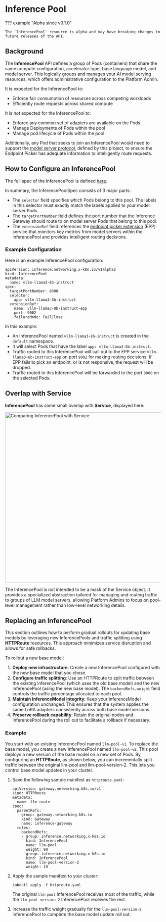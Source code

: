 # Inference Pool

??? example "Alpha since v0.1.0"

    The `InferencePool` resource is alpha and may have breaking changes in
    future releases of the API.

## Background

The **InferencePool** API defines a group of Pods (containers) that share the same compute configuration, accelerator type, base language model, and model server. This logically groups and manages your AI model serving resources, which offers administrative configuration to the Platform Admin.

It is expected for the InferencePool to:

 - Enforce fair consumption of resources across competing workloads
 - Efficiently route requests across shared compute
 
It is _not_ expected for the InferencePool to:

 - Enforce any common set of adapters are available on the Pods
 - Manage Deployments of Pods within the pool
 - Manage pod lifecycle of Pods within the pool 

Additionally, any Pod that seeks to join an InferencePool would need to support the [model server protocol](https://github.com/kubernetes-sigs/gateway-api-inference-extension/tree/main/docs/proposals/003-model-server-protocol), defined by this project, to ensure the Endpoint Picker has adequate information to intelligently route requests.

## How to Configure an InferencePool

The full spec of the InferencePool is defined [here](/reference/spec/#inferencepool).

In summary, the InferencePoolSpec consists of 3 major parts:

- The `selector` field specifies which Pods belong to this pool. The labels in this selector must exactly match the labels applied to your model server Pods. 
- The `targetPortNumber` field defines the port number that the Inference Gateway should route to on model server Pods that belong to this pool. 
- The `extensionRef` field references the [endpoint picker extension](https://github.com/kubernetes-sigs/gateway-api-inference-extension/tree/main/pkg/epp) (EPP) service that monitors key metrics from model servers within the InferencePool and provides intelligent routing decisions.

### Example Configuration

Here is an example InferencePool configuration:

```
apiVersion: inference.networking.x-k8s.io/v1alpha2
kind: InferencePool
metadata:
  name: vllm-llama3-8b-instruct
spec:
  targetPortNumber: 8000
  selector:
    app: vllm-llama3-8b-instruct
  extensionRef:
    name: vllm-llama3-8b-instruct-epp
    port: 9002
    failureMode: FailClose
```

In this example: 

- An InferencePool named `vllm-llama3-8b-instruct` is created in the `default` namespace.
- It will select Pods that have the label `app: vllm-llama3-8b-instruct`.
- Traffic routed to this InferencePool will call out to the EPP service `vllm-llama3-8b-instruct-epp` on port `9002` for making routing decisions. If EPP fails to pick an endpoint, or is not responsive, the request will be dropped.
- Traffic routed to this InferencePool will be forwarded to the port `8000` on the selected Pods.

## Overlap with Service

**InferencePool** has some small overlap with **Service**, displayed here:

<!-- Source: https://docs.google.com/presentation/d/11HEYCgFi-aya7FS91JvAfllHiIlvfgcp7qpi_Azjk4E/edit#slide=id.g292839eca6d_1_0 -->
<img src="/images/inferencepool-vs-service.png" alt="Comparing InferencePool with Service" class="center" width="550" />

The InferencePool is not intended to be a mask of the Service object. It provides a specialized abstraction tailored for managing and routing traffic to groups of LLM model servers, allowing Platform Admins to focus on pool-level management rather than low-level networking details.

## Replacing an InferencePool

This section outlines how to perform gradual rollouts for updating base models by leveraging new InferencePools and traffic splitting using **HTTPRoute** resources. This approach minimizes service disruption and allows for safe rollbacks.

To rollout a new base model:

1. **Deploy new infrastructure**: Create a new InferencePool configured with the new base model that you chose.
1. **Configure traffic splitting**: Use an HTTPRoute to split traffic between the existing InferencePool (which uses the old base model) and the new InferencePool (using the new base model). The `backendRefs.weight` field controls the traffic percentage allocated to each pool.
1. **Maintain InferenceModel integrity**: Keep your InferenceModel configuration unchanged. This ensures that the system applies the same LoRA adapters consistently across both base model versions.
1. **Preserve rollback capability**: Retain the original nodes and InferencePool during the roll out to facilitate a rollback if necessary.

### Example

You start with an existing lnferencePool named `llm-pool-v1`. To replace the base model, you create a new InferencePool named `llm-pool-v2`. This pool deploys a new version of the base model on a new set of Pods. By configuring an **HTTPRoute**, as shown below, you can incrementally split traffic between the original llm-pool and llm-pool-version-2. This lets you control base model updates in your cluster.

1. Save the following sample manifest as `httproute.yaml`:

    ```
    apiVersion: gateway.networking.k8s.io/v1
    kind: HTTPRoute
    metadata:
      name: llm-route
    spec:
      parentRefs:
      - group: gateway.networking.k8s.io
        kind: Gateway
        name: inference-gateway
      rules:
        backendRefs:
        - group: inference.networking.x-k8s.io
          kind: InferencePool
          name: llm-pool
          weight: 90
        - group: inference.networking.x-k8s.io
          kind: InferencePool
          name: llm-pool-version-2
          weight: 10
    ```

1. Apply the sample manifest to your cluster:

    ```
    kubectl apply -f httproute.yaml
    ```

    The original `llm-pool` InferencePool receives most of the traffic, while the `llm-pool-version-2` InferencePool receives the rest. 

1. Increase the traffic weight gradually for the `llm-pool-version-2` InferencePool to complete the base model update roll out.
